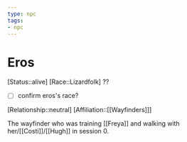 ```yaml
---
type: npc
tags: 
- npc
---
```


# Eros

[Status::alive]
[Race::Lizardfolk] ?? 

- [ ] confirm eros's race?


[Relationship::neutral]
[Affiliation::[[Wayfinders]]]

The wayfinder who was training [[Freya]] and walking with her/[[Costi]]/[[Hugh]] in session 0.